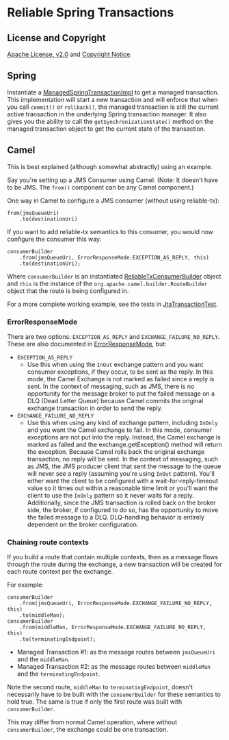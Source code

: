 Reliable Spring Transactions
============================

## License and Copyright

[Apache License, v2.0](LICENSE) and [Copyright Notice](NOTICE).

## Spring

Instantiate a
[ManagedSpringTransactionImpl](reliable-tx-spring/src/main/java/software/reliabletx/spring/ManagedSpringTransactionImpl.java)
to get a managed transaction.  This implementation will start a new
transaction and will enforce that when you call `commit()` or `rollback()`,
the managed transaction is still the current active transaction in the
underlying Spring transaction manager.  It also gives you the ability to
call the `getSynchronizationState()` method on the managed transaction
object to get the current state of the transaction.

## Camel

This is best explained (although somewhat abstractly) using an example.

Say you're setting up a JMS Consumer using Camel.  (Note: It doesn't have to
be JMS.  The `from()` component can be any Camel component.)

One way in Camel to configure a JMS consumer (without using reliable-tx):
```
from(jmsQueueUri)
    .to(destinationUri)
```

If you want to add reliable-tx semantics to this consumer, you would now
configure the consumer this way:
```
consumerBuilder
    .from(jmsQueueUri, ErrorResponseMode.EXCEPTION_AS_REPLY, this)
    .to(destinationUri);
```

Where `consumerBuilder` is an instantiated
[ReliableTxConsumerBuilder](reliable-tx-camel/src/main/java/software/reliabletx/camel/ReliableTxConsumerBuilder.java)
object and `this` is the instance of the
`org.apache.camel.builder.RouteBuilder` object that the route is being
configured in.

For a more complete working example, see the tests in
[JtaTransactionTest](reliable-tx-camel/src/test/java/software/reliabletx/camel/JtaTransactionTest.java).

### ErrorResponseMode

There are two options: `EXCEPTION_AS_REPLY` and `EXCHANGE_FAILURE_NO_REPLY`. 
These are also documented in
[ErrorResponseMode](reliable-tx-camel/src/main/java/software/reliabletx/camel/ErrorResponseMode.java),
but:
* `EXCEPTION_AS_REPLY`
  * Use this when using the `InOut` exchange pattern and you want consumer
    exceptions, if they occur, to be sent as the reply.  In this mode, the
    Camel Exchange is not marked as failed since a reply is sent.  In the
    context of messaging, such as JMS, there is no opportunity for the
    message broker to put the failed message on a DLQ (Dead Letter Queue)
    because Camel commits the original exchange transaction in order to send
    the reply.
* `EXCHANGE_FAILURE_NO_REPLY`
  * Use this when using any kind of exchange pattern, including `InOnly` and
    you want the Camel exchange to fail.  In this mode, consumer exceptions
    are not put into the reply.  Instead, the Camel exchange is marked as
    failed and the exchange.getException() method will return the exception. 
    Because Camel rolls back the original exchange transaction, no reply
    will be sent.  In the context of messaging, such as JMS, the JMS
    producer client that sent the message to the queue will never see a
    reply (assuming you're using `InOut` pattern).  You'll either want the
    client to be configured with a wait-for-reply-timeout value so it times
    out within a reasonable time limit or you'll want the client to use the
    `InOnly` pattern so it never waits for a reply.  Additionally, since the
    JMS transaction is rolled back on the broker side, the broker, if
    configured to do so, has the opportunity to move the failed message to a
    DLQ.  DLQ-handling behavior is entirely dependent on the broker
    configuration.

### Chaining route contexts

If you build a route that contain multiple contexts, then as a message flows
through the route during the exchange, a new transaction will be created for
each route context per the exchange.

For example:
```
consumerBuilder
    .from(jmsQueueUri, ErrorResponseMode.EXCHANGE_FAILURE_NO_REPLY, this)
    .to(middleMan);
consumerBuilder
    .from(middleMan, ErrorResponseMode.EXCHANGE_FAILURE_NO_REPLY, this)
    .to(terminatingEndpoint);
```

* Managed Transaction #1: as the message routes between `jmsQueueUri` and
  the `middleMan`.
* Managed Transaction #2: as the message routes between `middleMan` and the
  `terminatingEndpoint`.

Note the second route, `middleMan` to `terminatingEndpoint`, doesn't
necessarily have to be built with the `consumerBuilder` for these semantics
to hold true.  The same is true if only the first route was built with
`consumerBuilder`.

This may differ from normal Camel operation, where without
`consumerBuilder`, the exchange could be one transaction.
